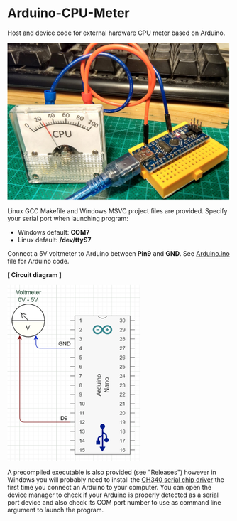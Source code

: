 # Arduino-CPU-Meter
Host and device code for external hardware CPU meter based on Arduino.

<img src="img/CPU_METER.jpg" width="500">

Linux GCC Makefile and Windows MSVC project files are provided.
Specify your serial port when launching program:

<ul>
    <li> Windows default: <b>COM7</b> </li>
    <li> Linux default: <b>/dev/ttyS7</b> </li>
</ul>

Connect a 5V voltmeter to Arduino between **Pin9** and **GND**.
See [Arduino.ino](Arduino.cpp) file for Arduino code.

**[ Circuit diagram ]**

<img src="img/Circuito_CPUMeter.png" width="300">

A precompiled executable is also provided (see "Releases") however in Windows you will probably need to install the <a href="https://www.wch-ic.com/downloads/CH341SER_ZIP.html">CH340 serial chip driver</a> the first time you connect an Arduino to your computer.
You can open the device manager to check if your Arduino is properly detected as a serial port device and also check its COM port number to use as command line argument to launch the program.
